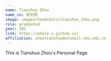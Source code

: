 ```yaml
---
name: Tianshuo Zhou
name_cn: 周天硕
image: images/headshots/tianshuo_zhou.png
role: graduated
year: 102
link: https://whale-z.github.io/
affiliation: zhoutianshuo@stumail.neu.edu.cn
---
```


This is Tianshuo Zhou's Personal Page.